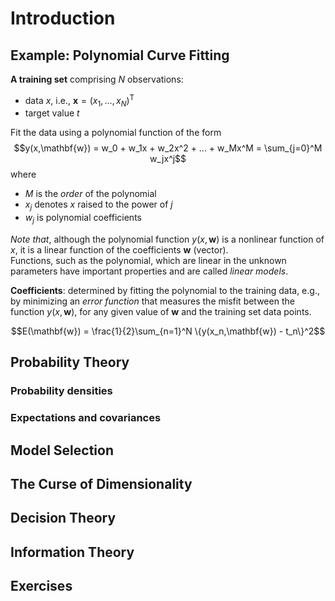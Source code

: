 # Introduction

## Example: Polynomial Curve Fitting

**A training set** comprising $N$ observations:
- data $x$, i.e., $\mathbf{x}= (x_1, ..., x_N)^\mathsf{T}$
- target value $t$

Fit the data using a polynomial function of the form
$$y(x,\mathbf{w}) = w_0 + w_1x + w_2x^2 + ... + w_Mx^M = \sum_{j=0}^M w_jx^j$$
where
- $M$ is the *order* of the polynomial
- $x_j$ denotes $x$ raised to the power of $j$
- $w_j$ is polynomial coefficients

*Note that*, although the polynomial function $y(x,\mathbf{w})$ is a nonlinear function of $x$, it is a linear function of the coefficients $\mathbf{w}$ (vector).  
Functions, such as the polynomial, which are linear in the unknown parameters have important properties and are called *linear models*.

**Coefficients**: determined by fitting the polynomial to the training data, e.g., by minimizing an *error function* that measures the misfit between the function $y(x,\mathbf{w})$, for any given value of $\mathbf{w}$ and the training set data points.

$$E(\mathbf{w}) = \frac{1}{2}\sum_{n=1}^N \{y(x_n,\mathbf{w}) - t_n\}^2$$

## Probability Theory

### Probability densities

### Expectations and covariances

## Model Selection

## The Curse of Dimensionality

## Decision Theory

## Information Theory

## Exercises
